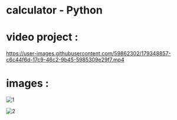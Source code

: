 # calculator - Python 

# video project :

https://user-images.githubusercontent.com/59862302/179348857-c6c44f6d-17c9-46c2-9b45-5985309e29f7.mp4


# images :

![1](https://user-images.githubusercontent.com/59862302/174889408-e57210e1-58fd-4ee7-a1b4-b0f926f9a2e5.jpg)

![2](https://user-images.githubusercontent.com/59862302/174889428-64241daf-8594-415d-a1b2-808fbd905727.jpg)
